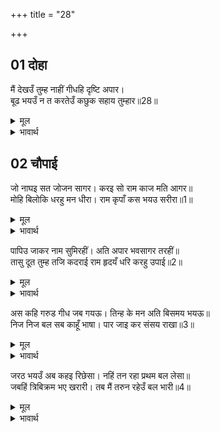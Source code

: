 +++
title = "28"

+++


## 01 दोहा
मैं देखउँ तुम्ह नाहीं गीधहि दृष्टि अपार।  
बूढ भयउँ न त करतेउँ कछुक सहाय तुम्हार॥28॥  

<details><summary>मूल</summary>

मैं देखउँ तुम्ह नाहीं गीधहि दृष्टि अपार।  
बूढ भयउँ न त करतेउँ कछुक सहाय तुम्हार॥28॥  
</details>

<details><summary>भावार्थ</summary>

मैं उन्हें देख रहा हूँ, तुम नहीं देख सकते, क्योङ्कि गीध की दृष्टि अपार होती है (बहुत दूर तक जाती है)। क्या करूँ? मैं बूढा हो गया, नहीं तो तुम्हारी कुछ तो सहायता अवश्य करता॥28॥  
</details>



<div class="audioEmbed"  caption="AIR-वाचनम्" src="https://archive
.org/download/rAmcharitmAnas-AIR/EPI-277.mp3"></div>


## 02 चौपाई
जो नाघइ सत जोजन सागर। करइ सो राम काज मति आगर॥  
मोहि बिलोकि धरहु मन धीरा। राम कृपाँ कस भयउ सरीरा॥1॥  

<details><summary>मूल</summary>

जो नाघइ सत जोजन सागर। करइ सो राम काज मति आगर॥  
मोहि बिलोकि धरहु मन धीरा। राम कृपाँ कस भयउ सरीरा॥1॥  
</details>

<details><summary>भावार्थ</summary>

जो सौ योजन (चार सौ कोस) समुद्र लाँघ सकेगा और बुद्धिनिधान होगा, वही श्री रामजी का कार्य कर सकेगा। (निराश होकर घबराओ मत) मुझे देखकर मन में धीरज धरो। देखो, श्री रामजी की कृपा से (देखते ही देखते) मेरा शरीर कैसा हो गया (बिना पाँख का बेहाल था, पाँख उगने से सुन्दर हो गया) !॥1॥  
</details>

पापिउ जाकर नाम सुमिरहीं। अति अपार भवसागर तरहीं॥  
तासु दूत तुम्ह तजि कदराई राम हृदयँ धरि करहु उपाई॥2॥  

<details><summary>मूल</summary>

पापिउ जाकर नाम सुमिरहीं। अति अपार भवसागर तरहीं॥  
तासु दूत तुम्ह तजि कदराई राम हृदयँ धरि करहु उपाई॥2॥  
</details>

<details><summary>भावार्थ</summary>

पापी भी जिनका नाम स्मरण करके अत्यन्त पार भवसागर से तर जाते हैं। तुम उनके दूत हो, अतः कायरता छोडकर श्री रामजी को हृदय में धारण करके उपाय करो॥2॥  
</details>

अस कहि गरुड गीध जब गयऊ। तिन्ह के मन अति बिसमय भयऊ॥  
निज निज बल सब काहूँ भाषा। पार जाइ कर संसय राखा॥3॥  

<details><summary>मूल</summary>

अस कहि गरुड गीध जब गयऊ। तिन्ह के मन अति बिसमय भयऊ॥  
निज निज बल सब काहूँ भाषा। पार जाइ कर संसय राखा॥3॥  
</details>

<details><summary>भावार्थ</summary>

(काकभुशुण्डिजी कहते हैं-) हे गरुडजी! इस प्रकार कहकर जब गीध चला गया, तब उन (वानरों) के मन में अत्यन्त विस्मय हुआ। सब किसी ने अपना-अपना बल कहा। पर समुद्र के पार जाने में सभी ने सन्देह प्रकट किया॥3॥  
</details>

जरठ भयउँ अब कहइ रिछेसा। नहिं तन रहा प्रथम बल लेसा॥  
जबहिं त्रिबिक्रम भए खरारी। तब मैं तरुन रहेउँ बल भारी॥4॥  

<details><summary>मूल</summary>

जरठ भयउँ अब कहइ रिछेसा। नहिं तन रहा प्रथम बल लेसा॥  
जबहिं त्रिबिक्रम भए खरारी। तब मैं तरुन रहेउँ बल भारी॥4॥  
</details>

<details><summary>भावार्थ</summary>

ऋक्षराज जाम्बवान्‌ कहने लगे- मैं बूढा हो गया। शरीर में पहले वाले बल का लेश भी नहीं रहा। जब खरारि (खर के शत्रु श्री राम) वामन बने थे, तब मैं जवान था और मुझ में बडा बल था॥4॥  
</details>

